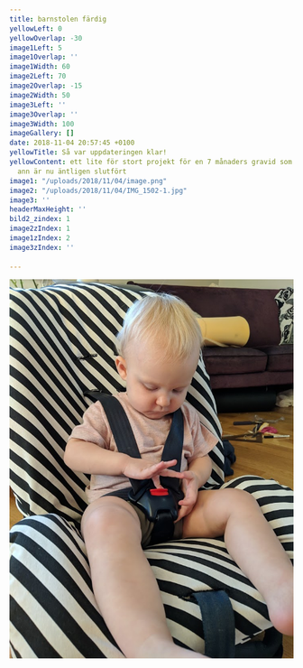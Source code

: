 ```yaml
---
title: barnstolen färdig
yellowLeft: 0
yellowOverlap: -30
image1Left: 5
image1Overlap: ''
image1Width: 60
image2Left: 70
image2Overlap: -15
image2Width: 50
image3Left: ''
image3Overlap: ''
image3Width: 100
imageGallery: []
date: 2018-11-04 20:57:45 +0100
yellowTitle: Så var uppdateringen klar!
yellowContent: ett lite för stort projekt för en 7 månaders gravid som jag tagit mig
  ann är nu äntligen slutfört
image1: "/uploads/2018/11/04/image.png"
image2: "/uploads/2018/11/04/IMG_1502-1.jpg"
image3: ''
headerMaxHeight: ''
bild2_zindex: 1
image2zIndex: 1
image1zIndex: 2
image3zIndex: ''

---
```

![](/uploads/2018/11/04/image-1.png)